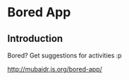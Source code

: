 # Bored App

## Introduction

Bored? Get suggestions for activities :p

http://mubaidr.js.org/bored-app/
